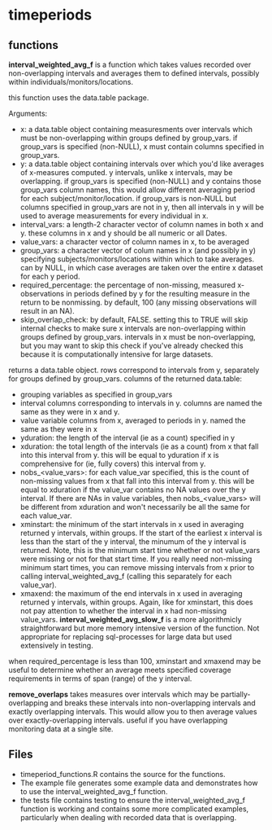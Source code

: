 # timeperiods

## functions

**interval_weighted_avg_f** is a function which takes values recorded over non-overlapping intervals and averages them to defined intervals, possibly within individuals/monitors/locations. 

this function uses the data.table package.

Arguments: 
- x: a data.table object containing measuresments over intervals which must be non-overlapping within groups defined by group_vars. if group_vars is specified (non-NULL), x must contain columns specified in group_vars.
- y: a data.table object containing intervals over which you'd like averages of x-measures computed. y intervals, unlike x intervals, may be overlapping. if group_vars is specified (non-NULL) and y contains those group_vars column names, this would allow different averaging period for each subject/monitor/location. if group_vars is non-NULL but columns specified in group_vars are not in y, then all intervals in y will be used to average measurements for every individual in x.
- interval_vars: a length-2 character vector of column names in both x and y. these columns in x and y should be all numeric or all Dates.
- value_vars: a character vector of column names in x, to be averaged
- group_vars: a character vector of colum names in x (and possibly in y) specifying subjects/monitors/locations within which to take averages. can by NULL, in which case averages are taken over the entire x dataset for each y period.
- required_percentage: the percentage of non-missing, measured x-observations in periods defined by y for the resulting measure in the return to be nonmissing. by default, 100 (any missing observations will result in an NA).
- skip_overlap_check: by default, FALSE. setting this to TRUE will skip internal checks to make sure x intervals are non-overlapping within groups defined by group_vars. intervals in x must be non-overlapping, but you may want to skip this check if you've already checked this because it is computationally intensive for large datasets.

returns a data.table object. rows correspond to intervals from y, separately for groups defined by group_vars. columns of the returned data.table:
- grouping variables as specified in group_vars
- interval columns corresponding to intervals in y. columns are named the same as they were in x and y.
- value variable columns from x, averaged to periods in y. named the same as they were in x
- yduration: the length of the interval (ie as a count) specified in y
- xduration: the total length of the intervals (ie as a count) from x that fall into this interval from y. this will be equal to yduration if x is comprehensive for (ie, fully covers)  this interval from y.
- nobs_<value_vars>: for each value_var specified, this is the count of non-missing values from x that fall into this interval from y. this will be equal to xduration if the value_var contains no NA values over the y interval. If there are NAs in value variables, then nobs_<value_vars> will be different from xduration and won't necessarily be all the same for each value_var.
- xminstart: the minimum of the start intervals in x used in averaging returned y intervals, within groups. If the start of the earliest x interval is less than the start of the y interval, the minumum of the y interval is returned. Note, this is the minimum start time whether or not value_vars were missing or not for that start time. If you really need non-missing minimum start times, you can remove missing intervals from x prior to calling interval_weighted_avg_f (calling this separately for each value_var).
- xmaxend: the maximum of the end intervals in x used in averaging returned y intervals, within groups. Again, like for xminstart, this does not pay attention to whether the interval in x had non-missing value_vars.
**interval_weighted_avg_slow_f** is a more algorithmicly straightforward but more memory intensive version of the function. Not appropriate for replacing sql-processes for large data but used extensively in testing.

when required_percentage is less than 100, xminstart and xmaxend may be useful to determine whether an average meets specified coverage requirements in terms of span (range) of the y interval. 

**remove_overlaps** takes measures over intervals which  may be partially-overlapping and breaks these intervals into non-overlapping intervals and exactly overlapping intervals. This would allow you to then average values over exactly-overlapping intervals. useful if you have overlapping monitoring data at a single site.

## Files

- timeperiod_functions.R contains the source for the functions. 
- The example file generates some example data and demonstrates how to use the interval_weighted_avg_f function.
- the tests file contains testing to ensure the interval_weighted_avg_f function is working and contains some more complicated examples, particularly when dealing with recorded data that is overlapping.

